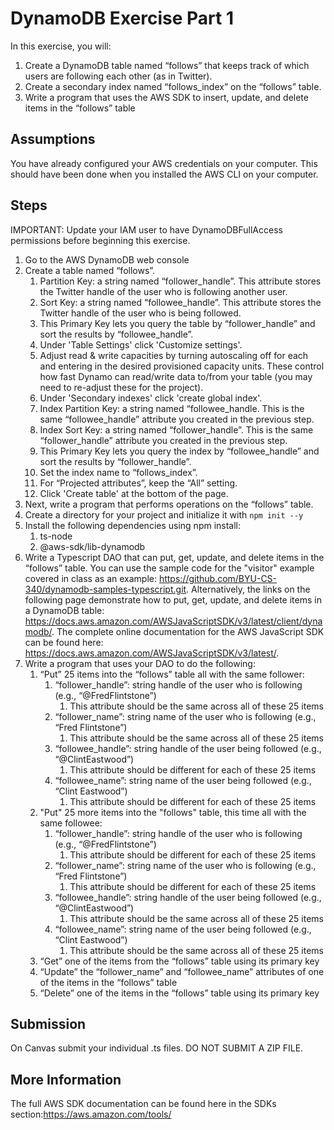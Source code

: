 # DynamoDB Exercise Part 1
  
In this exercise, you will:

1. Create a DynamoDB table named “follows” that keeps track of which users are following each other (as in Twitter).
1. Create a secondary index named “follows_index” on the “follows” table.
1. Write a program that uses the AWS SDK to insert, update, and delete items in the “follows” table

## Assumptions

You have already configured your AWS credentials on your computer.  This should have been done when you installed the AWS CLI on your computer.

## Steps

IMPORTANT: Update your IAM user to have DynamoDBFullAccess permissions before beginning this exercise.

1. Go to the AWS DynamoDB web console
1. Create a table named “follows”.
    1. Partition Key: a string named “follower_handle”. This attribute stores the Twitter handle of the user who is following another user.
    1. Sort Key: a string named “followee_handle”. This attribute stores the Twitter handle of the user who is being followed.
    1. This Primary Key lets you query the table by “follower_handle” and sort the results by “followee_handle”.
    1. Under 'Table Settings' click 'Customize settings'.
    1. Adjust read & write capacities by turning autoscaling off for each and entering in the desired provisioned capacity units.  These control how fast Dynamo can read/write data to/from your table (you may need to re-adjust these for the project).
    1. Under 'Secondary indexes' click 'create global index'.
    1. Index Partition Key: a string named “followee_handle. This is the same “followee_handle” attribute you created in the previous step.
    1. Index Sort Key: a string named “follower_handle”. This is the same “follower_handle” attribute you created in the previous step.
    1. This Primary Key lets you query the index by “followee_handle” and sort the results by “follower_handle”.
    1. Set the index name to “follows_index”.
    1. For “Projected attributes”, keep the “All” setting.
    1. Click 'Create table' at the bottom of the page.
1. Next, write a program that performs operations on the “follows” table.
1. Create a directory for your project and initialize it with `npm init --y`
1. Install the following dependencies using npm install:
    1. ts-node
    1. @aws-sdk/lib-dynamodb
1. Write a Typescript DAO that can put, get, update, and delete items in the “follows” table. You can use the sample code for the "visitor" example covered in class as an example: https://github.com/BYU-CS-340/dynamodb-samples-typescript.git. Alternatively, the links on the following page demonstrate how to put, get, update, and delete items in a DynamoDB table: https://docs.aws.amazon.com/AWSJavaScriptSDK/v3/latest/client/dynamodb/.  The complete online documentation for the AWS JavaScript SDK can be found here: https://docs.aws.amazon.com/AWSJavaScriptSDK/v3/latest/. 
1. Write a program that uses your DAO to do the following:
    1. “Put” 25 items into the “follows” table all with the same follower:
        1. “follower_handle”: string handle of the user who is following (e.g., “@FredFlintstone”)
            1. This attribute should be the same across all of these 25 items
        1. “follower_name”: string name of the user who is following (e.g., “Fred Flintstone”)
            1. This attribute should be the same across all of these 25 items
        1. “followee_handle”: string handle of the user being followed (e.g., “@ClintEastwood”)
            1. This attribute should be different for each of these 25 items
        1. “followee_name”: string name of the user being followed (e.g., “Clint Eastwood”)
            1. This attribute should be different for each of these 25 items
    1. "Put" 25 more items into the "follows" table, this time all with the same followee:
        1. “follower_handle”: string handle of the user who is following (e.g., “@FredFlintstone”)
            1. This attribute should be different for each of these 25 items
        1. “follower_name”: string name of the user who is following (e.g., “Fred Flintstone”)
            1. This attribute should be different for each of these 25 items
        1. “followee_handle”: string handle of the user being followed (e.g., “@ClintEastwood”)
            1. This attribute should be the same across all of these 25 items
        1. “followee_name”: string name of the user being followed (e.g., “Clint Eastwood”)
            1. This attribute should be the same across all of these 25 items
    1. “Get” one of the items from the “follows” table using its primary key
    1. “Update” the “follower_name” and “followee_name” attributes of one of the items in the “follows” table
    1. “Delete” one of the items in the “follows” table using its primary key

## Submission

On Canvas submit your individual .ts files. DO NOT SUBMIT A ZIP FILE.
 

## More Information

The full AWS SDK documentation can be found here in the SDKs section:https://aws.amazon.com/tools/
